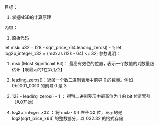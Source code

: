 目标：
1. 掌握MSB的计算原理




内容：
1. 原始代码

let msb: u32 = 128 - sqrt_price_x64.leading_zeros() - 1;
let log2p_integer_x32 = (msb as i128 - 64) << 32;
参数说明：
1. msb (Most Significant Bit)： 最高有效位的位置，表示一个数值的对数量级估计【既最大的1在第几位】

2. leading_zeros()：返回一个数二进制表示中前导 0 的数量。例如 0b0001_0000 的前导 0 是 3

3. 128 - leading_zeros() - 1 ： 得到二进制表示中最高位为 1 的 bit 位置索引（从0开始）

4. log2p_integer_x32 ： 将 msb - 64 左移 32 位，表示的是 log2(sqrt_price_x64) 的整数部分，以 Q32.32 的格式存储


